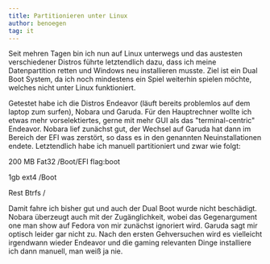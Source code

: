 ```yaml
---
title: Partitionieren unter Linux
author: benoegen
tag: it
---
```

Seit mehren Tagen bin ich nun auf Linux unterwegs und das austesten verschiedener Distros führte letztendlich dazu, dass ich meine Datenpartition retten  und Windows neu installieren musste. 
Ziel ist ein Dual Boot System, da ich noch mindestens ein Spiel weiterhin spielen möchte, welches nicht unter Linux funktioniert.

Getestet habe ich die Distros Endeavor (läuft bereits problemlos auf dem laptop zum surfen), Nobara und Garuda. Für den Hauptrechner wollte ich etwas mehr vorselektiertes, gerne mit mehr GUI als das "terminal-centric" Endeavor.
Nobara lief zunächst gut, der Wechsel auf Garuda hat dann im Bereich der EFI was zerstört, so dass es in den genannten Neuinstallationen endete. Letztendlich habe ich manuell partitioniert und zwar wie folgt:

200 MB Fat32 /Boot/EFI flag:boot

1gb ext4 /Boot

Rest Btrfs /


Damit fahre ich bisher gut und auch der Dual Boot wurde nicht beschädigt. Nobara überzeugt auch mit der Zugänglichkeit, wobei das Gegenargument one man show auf Fedora von mir zunächst ignoriert wird. Garuda sagt mir optisch leider gar nicht zu. Nach den ersten Gehversuchen wird es vielleicht irgendwann wieder Endeavor und die gaming relevanten Dinge installiere ich dann manuell, man weiß ja nie.
